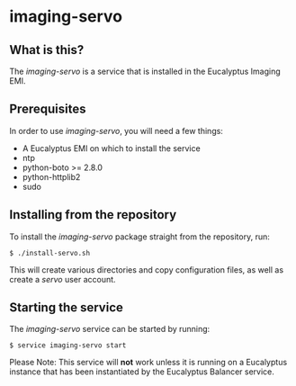 imaging-servo
===================

What is this?
-------------

The *imaging-servo* is a service that is installed in the Eucalyptus
Imaging EMI.

Prerequisites
-------------

In order to use *imaging-servo*, you will need a few things:

* A Eucalyptus EMI on which to install the service
* ntp
* python-boto >= 2.8.0
* python-httplib2
* sudo

Installing from the repository
------------------------------

To install the *imaging-servo* package straight from the repository, run:

    $ ./install-servo.sh

This will create various directories and copy configuration files, as well as
create a *servo* user account.

Starting the service
--------------------

The *imaging-servo* service can be started by running:

    $ service imaging-servo start

Please Note: This service will **not** work unless it is running on a Eucalyptus
instance that has been instantiated by the Eucalyptus Balancer service.

